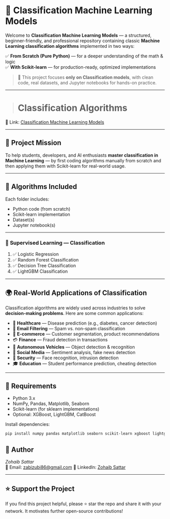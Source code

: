 # 🤖 Classification Machine Learning Models

Welcome to **Classification Machine Learning Models** — a structured, beginner-friendly, and professional repository containing classic **Machine Learning classification algorithms** implemented in two ways:

✅ **From Scratch (Pure Python)** — for a deeper understanding of the math & logic  
✅ **With Scikit-learn** — for production-ready, optimized implementations  

> 📌 This project focuses **only on Classification models**, with clean code, real datasets, and Jupyter notebooks for hands-on practice.

---

> # Classification Algorithms

🔗 Link: [Classification Machine Learning Models](https://github.com/ZohaibSattarDataAI/Machine-Learning-From-Scratch/tree/main/Classification%20Machine%20learning%20Models)

---

## 🎯 Project Mission

To help students, developers, and AI enthusiasts **master classification in Machine Learning** — by first coding algorithms manually from scratch and then applying them with Scikit-learn for real-world usage.

---

## 🧠 Algorithms Included

Each folder includes:
- Python code (from scratch)
- Scikit-learn implementation
- Dataset(s)
- Jupyter notebook(s)

---

### 🔹 **Supervised Learning — Classification**

1. ✅ Logistic Regression
2. ✅ Random Forest Classification
3. ✅ Decision Tree Classification
4. ✅ LightGBM Classification

     

---

## 🌍 Real-World Applications of Classification

Classification algorithms are widely used across industries to solve **decision-making problems**. Here are some common applications:

- 🏥 **Healthcare** — Disease prediction (e.g., diabetes, cancer detection)  
- 📧 **Email Filtering** — Spam vs. non-spam classification  
- 🛒 **E-commerce** — Customer segmentation, product recommendations  
- 💳 **Finance** — Fraud detection in transactions  
- 🚗 **Autonomous Vehicles** — Object detection & recognition  
- 📱 **Social Media** — Sentiment analysis, fake news detection  
- 👮 **Security** — Face recognition, intrusion detection  
- 🎓 **Education** — Student performance prediction, cheating detection  

---

## 📘 Requirements

- Python 3.x  
- NumPy, Pandas, Matplotlib, Seaborn  
- Scikit-learn (for sklearn implementations)  
- Optional: XGBoost, LightGBM, CatBoost  

Install dependencies:
```bash
pip install numpy pandas matplotlib seaborn scikit-learn xgboost lightgbm catboost
```

## 🙌 Author

*Zohaib Sattar*  
📧 Email: [zabizubi86@gmail.com](mailto:zabizubi86@gmail.com)
🔗 LinkedIn: [Zohaib Sattar](https://www.linkedin.com/in/zohaib-sattar)

---

## ⭐ Support the Project

If you find this project helpful, please ⭐ star the repo and share it with your network. It motivates further open-source contributions!
